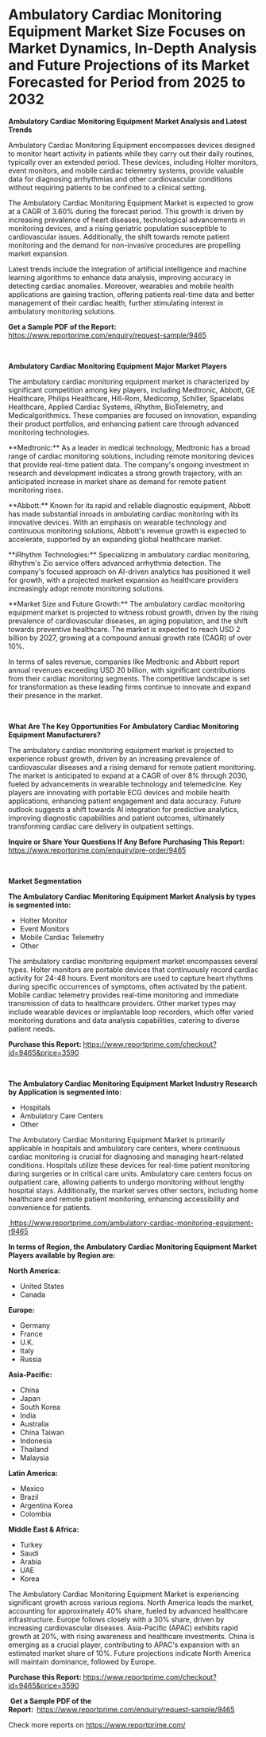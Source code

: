 <p><h1>Ambulatory Cardiac Monitoring Equipment Market Size Focuses on Market Dynamics, In-Depth Analysis and Future Projections of its Market Forecasted for Period from 2025 to 2032</h1></p><p><strong>Ambulatory Cardiac Monitoring Equipment Market Analysis and Latest Trends</strong></p>
<p><p>Ambulatory Cardiac Monitoring Equipment encompasses devices designed to monitor heart activity in patients while they carry out their daily routines, typically over an extended period. These devices, including Holter monitors, event monitors, and mobile cardiac telemetry systems, provide valuable data for diagnosing arrhythmias and other cardiovascular conditions without requiring patients to be confined to a clinical setting.</p><p>The Ambulatory Cardiac Monitoring Equipment Market is expected to grow at a CAGR of 3.60% during the forecast period. This growth is driven by increasing prevalence of heart diseases, technological advancements in monitoring devices, and a rising geriatric population susceptible to cardiovascular issues. Additionally, the shift towards remote patient monitoring and the demand for non-invasive procedures are propelling market expansion. </p><p>Latest trends include the integration of artificial intelligence and machine learning algorithms to enhance data analysis, improving accuracy in detecting cardiac anomalies. Moreover, wearables and mobile health applications are gaining traction, offering patients real-time data and better management of their cardiac health, further stimulating interest in ambulatory monitoring solutions.</p></p>
<p><strong>Get a Sample PDF of the Report:&nbsp;</strong> <a href="https://www.reportprime.com/enquiry/request-sample/9465?utm_campaign=3063&utm_medium=2&utm_source=Github&utm_content=ia&utm_term=20032025&utm_id=ambulatory-cardiac-monitoring-equipment">https://www.reportprime.com/enquiry/request-sample/9465</a></p>
<p>&nbsp;</p>
<p><strong>Ambulatory Cardiac Monitoring Equipment Major Market Players</strong></p>
<p><p>The ambulatory cardiac monitoring equipment market is characterized by significant competition among key players, including Medtronic, Abbott, GE Healthcare, Philips Healthcare, Hill-Rom, Medicomp, Schiller, Spacelabs Healthcare, Applied Cardiac Systems, iRhythm, BioTelemetry, and Medicalgorithmics. These companies are focused on innovation, expanding their product portfolios, and enhancing patient care through advanced monitoring technologies.</p><p>**Medtronic:** As a leader in medical technology, Medtronic has a broad range of cardiac monitoring solutions, including remote monitoring devices that provide real-time patient data. The company's ongoing investment in research and development indicates a strong growth trajectory, with an anticipated increase in market share as demand for remote patient monitoring rises.</p><p>**Abbott:** Known for its rapid and reliable diagnostic equipment, Abbott has made substantial inroads in ambulating cardiac monitoring with its innovative devices. With an emphasis on wearable technology and continuous monitoring solutions, Abbott's revenue growth is expected to accelerate, supported by an expanding global healthcare market.</p><p>**iRhythm Technologies:** Specializing in ambulatory cardiac monitoring, iRhythm's Zio service offers advanced arrhythmia detection. The company's focused approach on AI-driven analytics has positioned it well for growth, with a projected market expansion as healthcare providers increasingly adopt remote monitoring solutions.</p><p>**Market Size and Future Growth:** The ambulatory cardiac monitoring equipment market is projected to witness robust growth, driven by the rising prevalence of cardiovascular diseases, an aging population, and the shift towards preventive healthcare. The market is expected to reach USD 2 billion by 2027, growing at a compound annual growth rate (CAGR) of over 10%.</p><p>In terms of sales revenue, companies like Medtronic and Abbott report annual revenues exceeding USD 20 billion, with significant contributions from their cardiac monitoring segments. The competitive landscape is set for transformation as these leading firms continue to innovate and expand their presence in the market.</p></p>
<p>&nbsp;</p>
<p><strong>What Are The Key Opportunities For Ambulatory Cardiac Monitoring Equipment Manufacturers?</strong></p>
<p><p>The ambulatory cardiac monitoring equipment market is projected to experience robust growth, driven by an increasing prevalence of cardiovascular diseases and a rising demand for remote patient monitoring. The market is anticipated to expand at a CAGR of over 8% through 2030, fueled by advancements in wearable technology and telemedicine. Key players are innovating with portable ECG devices and mobile health applications, enhancing patient engagement and data accuracy. Future outlook suggests a shift towards AI integration for predictive analytics, improving diagnostic capabilities and patient outcomes, ultimately transforming cardiac care delivery in outpatient settings.</p></p>
<p><strong>Inquire or Share Your Questions If Any Before Purchasing This Report:</strong> <a href="https://www.reportprime.com/enquiry/pre-order/9465?utm_campaign=3063&utm_medium=2&utm_source=Github&utm_content=ia&utm_term=20032025&utm_id=ambulatory-cardiac-monitoring-equipment">https://www.reportprime.com/enquiry/pre-order/9465</a></p>
<p>&nbsp;</p>
<p><strong>Market Segmentation</strong></p>
<p><strong>The Ambulatory Cardiac Monitoring Equipment Market Analysis by types is segmented into:</strong></p>
<p><ul><li>Holter Monitor</li><li>Event Monitors</li><li>Mobile Cardiac Telemetry</li><li>Other</li></ul></p>
<p><p>The ambulatory cardiac monitoring equipment market encompasses several types. Holter monitors are portable devices that continuously record cardiac activity for 24-48 hours. Event monitors are used to capture heart rhythms during specific occurrences of symptoms, often activated by the patient. Mobile cardiac telemetry provides real-time monitoring and immediate transmission of data to healthcare providers. Other market types may include wearable devices or implantable loop recorders, which offer varied monitoring durations and data analysis capabilities, catering to diverse patient needs.</p></p>
<p><strong>Purchase this Report:&nbsp;</strong><a href="https://www.reportprime.com/checkout?id=9465&price=3590&utm_campaign=3063&utm_medium=2&utm_source=Github&utm_content=ia&utm_term=20032025&utm_id=ambulatory-cardiac-monitoring-equipment">https://www.reportprime.com/checkout?id=9465&price=3590</a></p>
<p>&nbsp;</p>
<p><strong>The Ambulatory Cardiac Monitoring Equipment Market Industry Research by Application is segmented into:</strong></p>
<p><ul><li>Hospitals</li><li>Ambulatory Care Centers</li><li>Other</li></ul></p>
<p><p>The Ambulatory Cardiac Monitoring Equipment Market is primarily applicable in hospitals and ambulatory care centers, where continuous cardiac monitoring is crucial for diagnosing and managing heart-related conditions. Hospitals utilize these devices for real-time patient monitoring during surgeries or in critical care units. Ambulatory care centers focus on outpatient care, allowing patients to undergo monitoring without lengthy hospital stays. Additionally, the market serves other sectors, including home healthcare and remote patient monitoring, enhancing accessibility and convenience for patients.</p></p>
<p><a href="https://www.reportprime.com/ambulatory-cardiac-monitoring-equipment-r9465?utm_campaign=3063&utm_medium=2&utm_source=Github&utm_content=ia&utm_term=20032025&utm_id=ambulatory-cardiac-monitoring-equipment">&nbsp;https://www.reportprime.com/ambulatory-cardiac-monitoring-equipment-r9465</a></p>
<p><strong>In terms of Region, the Ambulatory Cardiac Monitoring Equipment Market Players available by Region are:</strong></p>
<p>
    <p> <strong> North America: </strong>
        <ul>
            <li>United States</li>
            <li>Canada</li>
        </ul>
        </p> 
    <p> <strong> Europe: </strong>
        <ul>
            <li>Germany</li>
            <li>France</li>
            <li>U.K.</li>
            <li>Italy</li>
            <li>Russia</li>
        </ul>
        </p> 
    <p> <strong> Asia-Pacific: </strong>
        <ul>
            <li>China</li>
            <li>Japan</li>
            <li>South Korea</li>
            <li>India</li>
            <li>Australia</li>
            <li>China Taiwan</li>
            <li>Indonesia</li>
            <li>Thailand</li>
            <li>Malaysia</li>
        </ul>
        </p> 
    <p> <strong> Latin America: </strong>
        <ul>
            <li>Mexico</li>
            <li>Brazil</li>
            <li>Argentina Korea</li>
            <li>Colombia</li>
        </ul>
        </p> 
    <p> <strong> Middle East & Africa: </strong>
        <ul>
            <li>Turkey</li>
            <li>Saudi</li>
            <li>Arabia</li>
            <li>UAE</li>
            <li>Korea</li>
        </ul>
    </p>
    </p>
<p><p>The Ambulatory Cardiac Monitoring Equipment Market is experiencing significant growth across various regions. North America leads the market, accounting for approximately 40% share, fueled by advanced healthcare infrastructure. Europe follows closely with a 30% share, driven by increasing cardiovascular diseases. Asia-Pacific (APAC) exhibits rapid growth at 20%, with rising awareness and healthcare investments. China is emerging as a crucial player, contributing to APAC's expansion with an estimated market share of 10%. Future projections indicate North America will maintain dominance, followed by Europe.</p></p>
<p><strong>Purchase this Report: </strong><a href="https://www.reportprime.com/checkout?id=9465&price=3590&utm_campaign=3063&utm_medium=2&utm_source=Github&utm_content=ia&utm_term=20032025&utm_id=ambulatory-cardiac-monitoring-equipment">https://www.reportprime.com/checkout?id=9465&price=3590</a></p>
<p>&nbsp;<strong>Get a Sample PDF of the Report:&nbsp;&nbsp;</strong><a href="https://www.reportprime.com/enquiry/request-sample/9465?utm_campaign=3063&utm_medium=2&utm_source=Github&utm_content=ia&utm_term=20032025&utm_id=ambulatory-cardiac-monitoring-equipment">https://www.reportprime.com/enquiry/request-sample/9465</a></p>
<p><strong></strong></p>
<p>Check more reports on <a href="https://www.reportprime.com/?utm_campaign=3063&utm_medium=2&utm_source=Github&utm_content=ia&utm_term=20032025&utm_id=ambulatory-cardiac-monitoring-equipment">https://www.reportprime.com/</a></p>